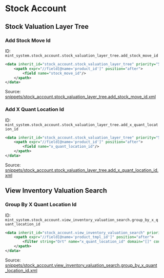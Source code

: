 # Stock Account
## Stock Valuation Layer Tree  
### Add Stock Move Id  
ID: `mint_system.stock_account.stock_valuation_layer_tree.add_stock_move_id`  
```xml
<data inherit_id="stock_account.stock_valuation_layer_tree" priority="50">
    <xpath expr="//field[@name='product_id']" position="after">
        <field name="stock_move_id"/>
    </xpath>
</data>

```
Source: [snippets/stock_account.stock_valuation_layer_tree.add_stock_move_id.xml](https://github.com/Mint-System/Odoo-Build/tree/main/snippets/stock_account.stock_valuation_layer_tree.add_stock_move_id.xml)

### Add X Quant Location Id  
ID: `mint_system.stock_account.stock_valuation_layer_tree.add_x_quant_location_id`  
```xml
<data inherit_id="stock_account.stock_valuation_layer_tree" priority="50">
    <xpath expr="//field[@name='product_id']" position="after">
        <field name="x_quant_location_id"/>
    </xpath>
</data>

```
Source: [snippets/stock_account.stock_valuation_layer_tree.add_x_quant_location_id.xml](https://github.com/Mint-System/Odoo-Build/tree/main/snippets/stock_account.stock_valuation_layer_tree.add_x_quant_location_id.xml)

## View Inventory Valuation Search  
### Group By X Quant Location Id  
ID: `mint_system.stock_account.view_inventory_valuation_search.group_by_x_quant_location_id`  
```xml
<data inherit_id="stock_account.view_inventory_valuation_search" priority="50">
    <xpath expr="//field[@name='product_tmpl_id']" position="after">
        <filter string="Ort" name="x_quant_location_id" domain="[]" context="{'group_by': 'x_quant_location_id'}"/>
    </xpath>
</data>

```
Source: [snippets/stock_account.view_inventory_valuation_search.group_by_x_quant_location_id.xml](https://github.com/Mint-System/Odoo-Build/tree/main/snippets/stock_account.view_inventory_valuation_search.group_by_x_quant_location_id.xml)

